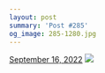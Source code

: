 ```yaml
---
layout: post
summary: 'Post #285'
og_image: 285-1280.jpg
---
```


<p>
  <time>
    <a href="/285">September 16, 2022</a>
  </time>
  <a href="/285">
    <img src="{{ site.assets_url }}/285-640.jpg" srcset="{{ site.assets_url }}/285-320.jpg 320w, {{ site.assets_url }}/285-640.jpg 640w, {{ site.assets_url }}/285-960.jpg 960w, {{ site.assets_url }}/285-1280.jpg 1280w" sizes="(min-width: 700px) 50vw, calc(100vw - 2rem)" />
  </a>
</p>
